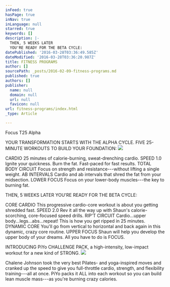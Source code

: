 ```yaml
---
inFeed: true
hasPage: true
inNav: true
inLanguage: null
starred: true
keywords: []
description: |-
  THEN, 5 WEEKS LATER
  YOU'RE READY FOR THE BETA CYCLE:
datePublished: '2016-03-28T03:36:49.585Z'
dateModified: '2016-03-28T03:36:20.987Z'
title: FITNESS PROGRAMS
author: []
sourcePath: _posts/2016-02-09-fitness-programs.md
published: true
authors: []
publisher:
  name: null
  domain: null
  url: null
  favicon: null
url: fitness-programs/index.html
_type: Article

---
```

Focus T25 Alpha

YOUR TRANSFORMATION STARTS WITH THE ALPHA CYCLE. FIVE 25-MINUTE WORKOUTS TO BUILD YOUR FOUNDATION:
![](https://s3-us-west-2.amazonaws.com/the-grid-img/p/9f31ee5005649d8fbbafa23e8d778be080d7b093.jpg)

CARDIO
25 minutes of calorie-burning, sweat-drenching cardio.
SPEED 1.0
Ignite your quickness. Burn the fat. Fast-paced for fast results.
TOTAL BODY CIRCUIT
Focus on strength and resistance---without lifting a single weight.
AB INTERVALS
Cardio and ab intervals that shred the fat from your midsection.
LOWER FOCUS
Focus on your lower-body muscles---the key to burning fat.

THEN, 5 WEEKS LATER
YOU'RE READY FOR THE BETA CYCLE:

CORE CARDIO
This progressive cardio-core workout is about you getting shredded fast.
SPEED 2.0
Rev it all the way up with Shaun's calorie-scorching, core-focused speed drills.
RIP'T CIRCUIT
Cardio...upper body...legs...abs...repeat! This is how you get ripped in 25 minutes.
DYNAMIC CORE
You'll go from vertical to horizontal and back again in this dynamic, crazy core routine.
UPPER FOCUS
Shaun will help you develop the upper body of your dreams. All you have to do is FOCUS.

INTRODUCING PiYo CHALLENGE PACK, a high-intensity, low-impact workout for a new kind of STRONG.
![](https://the-grid-user-content.s3-us-west-2.amazonaws.com/5a1df5e0-88d6-4b52-86a9-97c17e4e6327.jpg)

Chalene Johnson took the very best Pilates- and yoga-inspired moves and cranked up the speed to give you full-throttle cardio, strength, and flexibility training---all at once. PiYo packs it ALL into each workout so you can build lean muscle mass---as you're burning crazy calories.